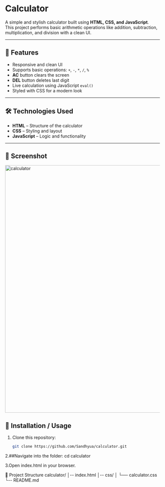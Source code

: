 # Calculator  

A simple and stylish calculator built using **HTML, CSS, and JavaScript**.  
This project performs basic arithmetic operations like addition, subtraction, multiplication, and division with a clean UI.  

---

## 🚀 Features  
- Responsive and clean UI  
- Supports basic operations: `+`, `-`, `*`, `/`, `%`  
- **AC** button clears the screen  
- **DEL** button deletes last digit  
- Live calculation using JavaScript `eval()`  
- Styled with CSS for a modern look  

---

## 🛠️ Technologies Used  
- **HTML** – Structure of the calculator  
- **CSS** – Styling and layout  
- **JavaScript** – Logic and functionality  

---

## 📸 Screenshot  
<img width="597" height="806" alt="calculator" src="https://github.com/user-attachments/assets/9c5068e9-e574-4dff-8d36-02236e04d05b" />



## 📂 Installation / Usage  
1. Clone this repository:  
   ```bash
   git clone https://github.com/Sandhyua/calculator.git
   
2.##Navigate into the folder:
cd calculator

3.Open index.html in your browser.

📌 Project Structure
calculator/
│-- index.html
│-- css/
│   └── calculator.css
└-- README.md



